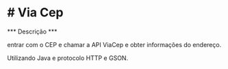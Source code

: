 <h1> # V i a C e p </h1>

*** Descrição  ***


entrar com o CEP e chamar a API ViaCep e obter informações do endereço.

Utilizando Java e protocolo HTTP e GSON.

